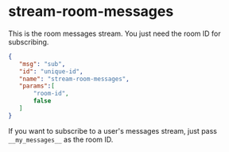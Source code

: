 # stream-room-messages

This is the room messages stream. You just need the room ID for subscribing.

 ```json
{
    "msg": "sub",
    "id": "unique-id",
    "name": "stream-room-messages",
    "params":[
        "room-id",
        false
    ]
}
```

If you want to subscribe to a user's messages stream, just pass `__my_messages__` as the room ID.

